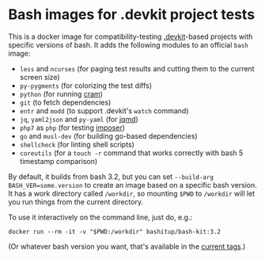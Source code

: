 # Bash images for .devkit project tests

This is a docker image for compatibility-testing [.devkit](https://github.com/bashup/.devkit)-based projects with specific versions of bash.  It adds the following modules to an official `bash` image:

* `less` and `ncurses` (for paging test results and cutting them to the current screen size)
* `py-pygments` (for colorizing the test diffs)
* `python` (for running [cram](https://bitheap.org/cram))
* `git` (to fetch dependencies)
* `entr` and `modd` (to support .devkit's `watch` command)
* `jq`, `yaml2json` and `py-yaml` (for [jqmd](https://github.com/bashup/jqmd))
* `php7` as `php` (for testing [imposer](https://github.com/dirtsimple/imposer))
* `go` and `musl-dev` (for building go-based dependencies)
* `shellcheck` (for linting shell scripts)
* `coreutils` (for a `touch -r` command that works correctly with bash 5 timestamp comparison)

By default, it builds from bash 3.2, but you can set `--build-arg BASH_VER=some.version` to create an image based on a specific bash version.  It has a work directory called `/workdir`, so mounting `$PWD` to `/workdir` will let you run things from the current directory.

To use it interactively on the command line, just do, e.g.:

```shell
docker run --rm -it -v "$PWD:/workdir" bashitup/bash-kit:3.2
```

(Or whatever bash version you want, that's available in the [current tags](https://hub.docker.com/r/bashitup/bash-kit/tags/).)
